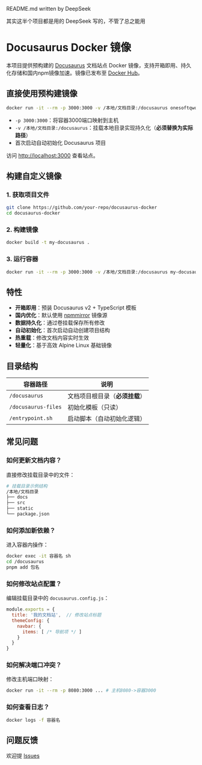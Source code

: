 README.md written by DeepSeek

其实这半个项目都是用的 DeepSeek 写的，不管了总之能用

# Docusaurus Docker 镜像

本项目提供预构建的 [Docusaurus](https://docusaurus.io/) 文档站点 Docker 镜像，支持开箱即用、持久化存储和国内npm镜像加速。镜像已发布至 [Docker Hub](https://hub.docker.com/r/onesoftqwq/docusaurus)。

## 直接使用预构建镜像

```bash
docker run -it --rm -p 3000:3000 -v /本地/文档目录:/docusaurus onesoftqwq/docusaurus
```

- `-p 3000:3000`：将容器3000端口映射到主机
- `-v /本地/文档目录:/docusaurus`：挂载本地目录实现持久化（**必须替换为实际路径**）
- 首次启动自动初始化 Docusaurus 项目

访问 [http://localhost:3000](http://localhost:3000) 查看站点。

## 构建自定义镜像

### 1. 获取项目文件
```bash
git clone https://github.com/your-repo/docusaurus-docker
cd docusaurus-docker
```

### 2. 构建镜像
```bash
docker build -t my-docusaurus .
```

### 3. 运行容器
```bash
docker run -it --rm -p 3000:3000 -v /本地/文档目录:/docusaurus my-docusaurus
```

## 特性

- **开箱即用**：预装 Docusaurus v2 + TypeScript 模板
- **国内优化**：默认使用 [npmmirror](https://registry.npmmirror.com) 镜像源
- **数据持久化**：通过卷挂载保存所有修改
- **自动初始化**：首次启动自动创建项目结构
- **热重载**：修改文档内容实时生效
- **轻量化**：基于高效 Alpine Linux 基础镜像

## 目录结构

| 容器路径 | 说明 |
|----------|------|
| `/docusaurus` | 文档项目根目录（**必须挂载**） |
| `/docusaurus-files` | 初始化模板（只读） |
| `/entrypoint.sh` | 启动脚本（自动初始化逻辑） |

## 常见问题

### 如何更新文档内容？
直接修改挂载目录中的文件：
```bash
# 挂载目录示例结构
/本地/文档目录
├── docs
├── src
├── static
└── package.json
```

### 如何添加新依赖？
进入容器内操作：
```bash
docker exec -it 容器名 sh
cd /docusaurus
pnpm add 包名
```

### 如何修改站点配置？
编辑挂载目录中的 `docusaurus.config.js`：
```js
module.exports = {
  title: '我的文档站',  // 修改站点标题
  themeConfig: {
    navbar: {
      items: [ /* 导航项 */ ]
    }
  }
}
```

### 如何解决端口冲突？
修改主机端口映射：
```bash
docker run -it --rm -p 8080:3000 ... # 主机8080->容器3000
```

### 如何查看日志？
```bash
docker logs -f 容器名
```

## 问题反馈
欢迎提 [Issues](https://github.com/onesoftqwq/Docusaueus-Docker/issues)
